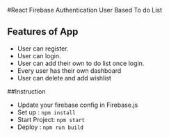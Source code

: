 #React Firebase Authentication User Based To do List 
## Features of App
 * User can register.
 * User can login.
 * User can add their own to do list once login.
 * Every user has their own dashboard
 * User can delete and add wishlist
        
##Instruction
  * Update your firebase config in Firebase.js
  * Set up : `npm install`
  * Start Project: `npm start`  
  * Deploy : `npm run build`    
        
    